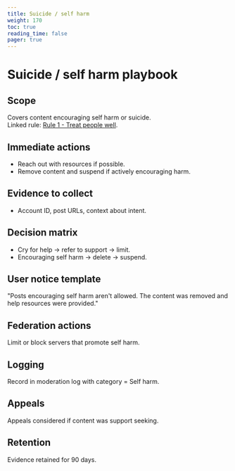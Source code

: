 ```yaml
---
title: Suicide / self harm
weight: 170
toc: true
reading_time: false
pager: true
---
```


# Suicide / self harm playbook

## Scope
Covers content encouraging self harm or suicide.  
Linked rule: [Rule 1 - Treat people well](/docs/policies/rules/01_treat-people-well/).

## Immediate actions
- Reach out with resources if possible.
- Remove content and suspend if actively encouraging harm.

## Evidence to collect
- Account ID, post URLs, context about intent.

## Decision matrix
- Cry for help → refer to support → limit.
- Encouraging self harm → delete → suspend.

## User notice template
"Posts encouraging self harm aren't allowed. The content was removed and help resources were provided."

## Federation actions
Limit or block servers that promote self harm.

## Logging
Record in moderation log with category = Self harm.

## Appeals
Appeals considered if content was support seeking.

## Retention
Evidence retained for 90 days.
